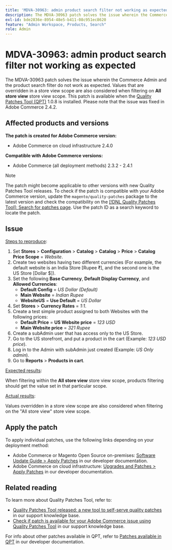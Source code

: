 ```yaml
---
title: 'MDVA-30963: admin product search filter not working as expected'
description: The MDVA-30963 patch solves the issue wherein the Commerce Admin and the product search filter do not work as expected. Values that are overridden in a store view scope are also considered when filtering on **All store view** store view scope. This patch is available when the [Quality Patches Tool (QPT)](/help/announcements/adobe-commerce-announcements/magento-quality-patches-released-new-tool-to-self-serve-quality-patches.md) 1.0.8 is installed. Please note that the issue was fixed in Adobe Commerce 2.4.2.
exl-id: bde2836e-8954-48e5-b411-08c951ec8620
feature: "Admin Workspace, Products, Search"
role: Admin
---
```

# MDVA-30963: admin product search filter not working as expected

The MDVA-30963 patch solves the issue wherein the Commerce Admin and the product search filter do not work as expected. Values that are overridden in a store view scope are also considered when filtering on **All store view** store view scope. This patch is available when the [Quality Patches Tool (QPT)](/help/announcements/adobe-commerce-announcements/magento-quality-patches-released-new-tool-to-self-serve-quality-patches.md) 1.0.8 is installed. Please note that the issue was fixed in Adobe Commerce 2.4.2.

## Affected products and versions

**The patch is created for Adobe Commerce version:**

* Adobe Commerce on cloud infrastructure 2.4.0

**Compatible with Adobe Commerce versions:**

* Adobe Commerce (all deployment methods) 2.3.2 - 2.4.1

>[!NOTE]
>
>The patch might become applicable to other versions with new Quality Patches Tool releases. To check if the patch is compatible with your Adobe Commerce version, update the `magento/quality-patches` package to the latest version and check the compatibility on the [[!DNL Quality Patches Tool]: Search for patches page](https://devdocs.magento.com/quality-patches/tool.html#patch-grid). Use the patch ID as a search keyword to locate the patch.

## Issue

<u>Steps to reproduce</u>:

1. Set **Stores** > **Configuration** > **Catalog** > **Catalog** > **Price** > **Catalog Price Scope** = *Website*.
1. Create two websites having two different currencies (For example, the default website is an India Store \[Rupee ₹\], and the second one is the US Store \[Dollar $\]).
1. Set the following **Base Currency**, **Default Display Currency**, and **Allowed Currencies**:
    * **Default Config** = *US Dollar (Default)*
    * **Main Website** = *Indian Rupee*
    * **WebsiteUS** = **Use Default** = *US Dollar*
1. Set **Stores** > **Currency Rates** = *1:1*.
1. Create a test simple product assigned to both Websites with the following prices:
    * **Default Price** = **US Website price** = *123 USD*
    * **Main Website price** = *321 Rupee*
1. Create a subAdmin user that has access only to the US Store.
1. Go to the US storefront, and put a product in the cart (Example: *123 USD price*).
1. Log in to the Admin with subAdmin just created (Example: *US Only admin*).
1. Go to **Reports** > **Products in cart**.

<u>Expected results</u>:

When filtering within the **All store view** store view scope, products filtering should get the value set in that particular scope.

<u>Actual results</u>:

Values overridden in a store view scope are also considered when filtering on the "All store view" store view scope.

## Apply the patch

To apply individual patches, use the following links depending on your deployment method:

* Adobe Commerce or Magento Open Source on-premises: [Software Update Guide > Apply Patches](https://devdocs.magento.com/guides/v2.4/comp-mgr/patching/mqp.html) in our developer documentation.
* Adobe Commerce on cloud infrastructure: [Upgrades and Patches > Apply Patches](https://devdocs.magento.com/cloud/project/project-patch.html) in our developer documentation.

## Related reading

To learn more about Quality Patches Tool, refer to:

* [Quality Patches Tool released: a new tool to self-serve quality patches](/help/announcements/adobe-commerce-announcements/magento-quality-patches-released-new-tool-to-self-serve-quality-patches.md) in our support knowledge base.
* [Check if patch is available for your Adobe Commerce issue using Quality Patches Tool](/help/support-tools/patches-available-in-qpt-tool/check-patch-for-magento-issue-with-magento-quality-patches.md) in our support knowledge base.

For info about other patches available in QPT, refer to [Patches available in QPT](https://devdocs.magento.com/quality-patches/tool.html#patch-grid) in our developer documentation.
